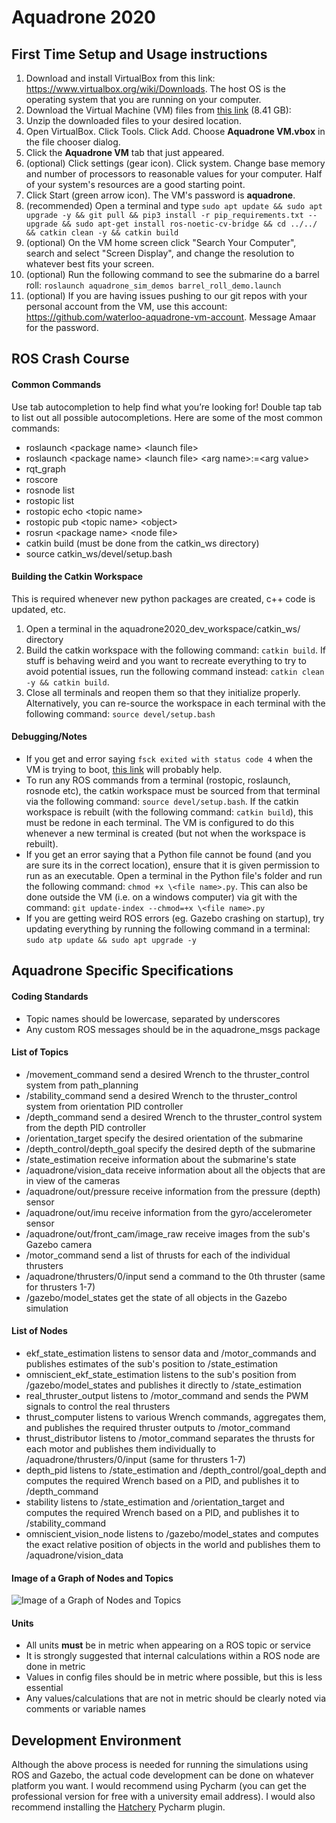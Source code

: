 # Aquadrone 2020

## First Time Setup and Usage instructions
1. Download and install VirtualBox from this link: https://www.virtualbox.org/wiki/Downloads. The host OS is the operating system that you are running on your computer.
2. Download the Virtual Machine (VM) files from [this link](https://drive.google.com/file/d/1xM4aIALtoE3ixZoi0Vh-BiYUIwNcSH-c/view?usp=sharing) (8.41 GB):
3. Unzip the downloaded files to your desired location.
4. Open VirtualBox. Click Tools. Click Add. Choose **Aquadrone VM.vbox** in the file chooser dialog.
5. Click the **Aquadrone VM** tab that just appeared.
6. (optional) Click settings (gear icon). Click system. Change base memory and number of processors to reasonable values for your computer. Half of your system's resources are a good starting point.
7. Click Start (green arrow icon). The VM's password is **aquadrone**.
8. (recommended) Open a terminal and type ```sudo apt update && sudo apt upgrade -y && git pull && pip3 install -r pip_requirements.txt --upgrade && sudo apt-get install ros-noetic-cv-bridge && cd ../../ && catkin clean -y && catkin build```
9. (optional) On the VM home screen click "Search Your Computer", search and select "Screen Display", and change the resolution to whatever best fits your screen.
10. (optional) Run the following command to see the submarine do a barrel roll: ```roslaunch aquadrone_sim_demos barrel_roll_demo.launch```
11. (optional) If you are having issues pushing to our git repos with your personal account from the VM, use this account: https://github.com/waterloo-aquadrone-vm-account. Message Amaar for the password.

## ROS Crash Course
#### Common Commands
Use tab autocompletion to help find what you’re looking for! Double tap tab to list out all possible autocompletions. Here are some of the most common commands:
- roslaunch \<package name> \<launch file>
- roslaunch \<package name> \<launch file> \<arg name>:=\<arg value>
- rqt_graph
- roscore
- rosnode list
- rostopic list
- rostopic echo \<topic name>
- rostopic pub \<topic name> \<object>
- rosrun \<package name> \<node file>
- catkin build (must be done from the catkin_ws directory)
- source catkin_ws/devel/setup.bash

#### Building the Catkin Workspace
This is required whenever new python packages are created, c++ code is updated, etc.

1. Open a terminal in the aquadrone2020_dev_workspace/catkin_ws/ directory
2. Build the catkin workspace with the following command: ```catkin build```. If stuff is behaving weird and you want to recreate everything to try to avoid potential issues, run the following command instead: ```catkin clean -y && catkin build```.
3. Close all terminals and reopen them so that they initialize properly. Alternatively, you can re-source the workspace in each terminal with the following command: ```source devel/setup.bash```

#### Debugging/Notes
- If you get and error saying ```fsck exited with status code 4``` when the VM is trying to boot, [this link](https://askubuntu.com/questions/697190/fsck-error-on-boot-dev-sda6-unexpected-inconsistency-run-fsck-manually) will probably help.
- To run any ROS commands from a terminal (rostopic, roslaunch, rosnode etc), the catkin workspace must be sourced from
that terminal via the following command: ```source devel/setup.bash```. If the catkin workspace is rebuilt (with the following command: ```catkin build```), this must be redone in each terminal. The VM is configured to do this whenever a new terminal is created (but not when the workspace is rebuilt).
- If you get an error saying that a Python file cannot be found (and you are sure its in the correct location), ensure
that it is given permission to run as an executable. Open a terminal in the Python file's folder and run the following
command: ```chmod +x \<file name>.py```. This can also be done outside the VM (i.e. on a windows computer) via git with the command: ```git update-index --chmod=+x \<file name>.py```
- If you are getting weird ROS errors (eg. Gazebo crashing on startup), try updating everything by running the following command in a terminal: ```sudo atp update && sudo apt upgrade -y```

## Aquadrone Specific Specifications

#### Coding Standards
- Topic names should be lowercase, separated by underscores
- Any custom ROS messages should be in the aquadrone_msgs package

#### List of Topics
- /movement_command send a desired Wrench to the thruster_control system from path_planning
- /stability_command send a desired Wrench to the thruster_control system from orientation PID controller
- /depth_command send a desired Wrench to the thruster_control system from the depth PID controller
- /orientation_target specify the desired orientation of the submarine
- /depth_control/depth_goal specify the desired depth of the submarine
- /state_estimation receive information about the submarine's state
- /aquadrone/vision_data receive information about all the objects that are in view of the cameras
- /aquadrone/out/pressure receive information from the pressure (depth) sensor
- /aquadrone/out/imu receive information from the gyro/accelerometer sensor
- /aquadrone/out/front_cam/image_raw receive images from the sub's Gazebo camera
- /motor_command send a list of thrusts for each of the individual thrusters
- /aquadrone/thrusters/0/input send a command to the 0th thruster (same for thrusters 1-7)
- /gazebo/model_states get the state of all objects in the Gazebo simulation

#### List of Nodes
- ekf_state_estimation listens to sensor data and /motor_commands and publishes estimates of the sub's position to /state_estimation
- omniscient_ekf_state_estimation listens to the sub's position from /gazebo/model_states and publishes it directly to /state_estimation
- real_thruster_output listens to /motor_command and sends the PWM signals to control the real thrusters
- thrust_computer listens to various Wrench commands, aggregates them, and publishes the required thruster outputs to /motor_command
- thrust_distributor listens to /motor_command separates the thrusts for each motor and publishes them individually to /aquadrone/thrusters/0/input (same for thrusters 1-7)
- depth_pid listens to /state_estimation and /depth_control/goal_depth and computes the required Wrench based on a PID, and publishes it to /depth_command
- stability listens to /state_estimation and /orientation_target and computes the required Wrench based on a PID, and publishes it to /stability_command
- omniscient_vision_node listens to /gazebo/model_states and computes the exact relative position of objects in the world and publishes them to /aquadrone/vision_data

#### Image of a Graph of Nodes and Topics

![Image of a Graph of Nodes and Topics](/path_planning/images/rqt_graph.png)

#### Units
- All units **must** be in metric when appearing on a ROS topic or service
- It is strongly suggested that internal calculations within a ROS node are done in metric
- Values in config files should be in metric where possible, but this is less essential
- Any values/calculations that are not in metric should be clearly noted via comments or variable names

## Development Environment
Although the above process is needed for running the simulations using ROS and Gazebo, the actual code development can be done on whatever platform you want. I would recommend using Pycharm (you can get the professional version for free with a university email address). I would also recommend installing the [Hatchery](https://github.com/duckietown/hatchery) Pycharm plugin.
